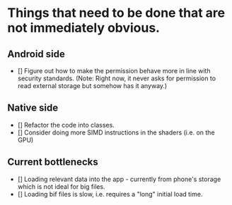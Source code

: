 # Things that need to be done that are not immediately obvious.

## Android side
- [] Figure out how to make the permission behave more in line with security standards. (Note: Right now, it never asks for permission to read external storage but somehow has it anyway.)

## Native side
- [] Refactor the code into classes.
- [] Consider doing more SIMD instructions in the shaders (i.e. on the GPU)

## Current bottlenecks
- [] Loading relevant data into the app - currently from phone's storage which is not ideal for big files.
- [] Loading bif files is slow, i.e. requires a "long" initial load time.
